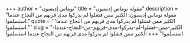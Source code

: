 +++
author = "توماس إديسون"
title = "مقولة توماس إديسون"
description = "مقولة توماس إديسون: الكثير ممن فشلوا لم يدركوا مدى قربهم من النجاح عندما استسلموا."
quote = '''الكثير ممن فشلوا لم يدركوا مدى قربهم من النجاح عندما استسلموا.''' 
slug = "الكثير-ممن-فشلوا-لم-يدركوا-مدى-قربهم-من-النجاح-عندما-استسلموا"
+++
الكثير ممن فشلوا لم يدركوا مدى قربهم من النجاح عندما استسلموا.

